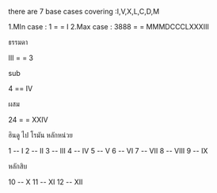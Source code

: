 there are 7 base cases covering :I,V,X,L,C,D,M

1.MIn case : 1 = = I 
2.Max case : 3888 = = MMMDCCCLXXXIII


ธรรมดา

III = = 3

sub

4 == IV


ผสม

24 = = XXIV

ฮินดู ไป โรมัน 
หลักหน่วย


1 -- I
2 -- II
3 -- III
4 -- IV
5 -- V
6 -- VI
7 -- VII
8 -- VIII
9 -- IX

หลักสิบ 

10 -- X
11 -- XI
12 -- XII
